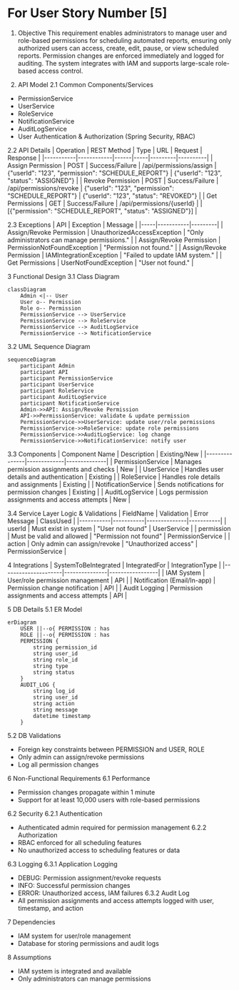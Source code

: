 # For User Story Number [5]

1. Objective
This requirement enables administrators to manage user and role-based permissions for scheduling automated reports, ensuring only authorized users can access, create, edit, pause, or view scheduled reports. Permission changes are enforced immediately and logged for auditing. The system integrates with IAM and supports large-scale role-based access control.

2. API Model
2.1 Common Components/Services
- PermissionService
- UserService
- RoleService
- NotificationService
- AuditLogService
- User Authentication & Authorization (Spring Security, RBAC)

2.2 API Details
| Operation | REST Method | Type | URL | Request | Response |
|-----------|------------|------|-----|---------|----------|
| Assign Permission | POST | Success/Failure | /api/permissions/assign | {"userId": "123", "permission": "SCHEDULE_REPORT"} | {"userId": "123", "status": "ASSIGNED"} |
| Revoke Permission | POST | Success/Failure | /api/permissions/revoke | {"userId": "123", "permission": "SCHEDULE_REPORT"} | {"userId": "123", "status": "REVOKED"} |
| Get Permissions | GET | Success/Failure | /api/permissions/{userId} |  | [{"permission": "SCHEDULE_REPORT", "status": "ASSIGNED"}] |

2.3 Exceptions
| API | Exception | Message |
|-----|-----------|---------|
| Assign/Revoke Permission | UnauthorizedAccessException | "Only administrators can manage permissions." |
| Assign/Revoke Permission | PermissionNotFoundException | "Permission not found." |
| Assign/Revoke Permission | IAMIntegrationException | "Failed to update IAM system." |
| Get Permissions | UserNotFoundException | "User not found." |

3 Functional Design
3.1 Class Diagram
```mermaid
classDiagram
    Admin <|-- User
    User o-- Permission
    Role o-- Permission
    PermissionService --> UserService
    PermissionService --> RoleService
    PermissionService --> AuditLogService
    PermissionService --> NotificationService
```

3.2 UML Sequence Diagram
```mermaid
sequenceDiagram
    participant Admin
    participant API
    participant PermissionService
    participant UserService
    participant RoleService
    participant AuditLogService
    participant NotificationService
    Admin->>API: Assign/Revoke Permission
    API->>PermissionService: validate & update permission
    PermissionService->>UserService: update user/role permissions
    PermissionService->>RoleService: update role permissions
    PermissionService->>AuditLogService: log change
    PermissionService->>NotificationService: notify user
```

3.3 Components
| Component Name | Description | Existing/New |
|---------------|-------------|--------------|
| PermissionService | Manages permission assignments and checks | New |
| UserService | Handles user details and authentication | Existing |
| RoleService | Handles role details and assignments | Existing |
| NotificationService | Sends notifications for permission changes | Existing |
| AuditLogService | Logs permission assignments and access attempts | New |

3.4 Service Layer Logic & Validations
| FieldName | Validation | Error Message | ClassUsed |
|-----------|-----------|--------------|-----------|
| userId | Must exist in system | "User not found" | UserService |
| permission | Must be valid and allowed | "Permission not found" | PermissionService |
| action | Only admin can assign/revoke | "Unauthorized access" | PermissionService |

4 Integrations
| SystemToBeIntegrated | IntegratedFor | IntegrationType |
|---------------------|---------------|-----------------|
| IAM System | User/role permission management | API |
| Notification (Email/In-app) | Permission change notification | API |
| Audit Logging | Permission assignments and access attempts | API |

5 DB Details
5.1 ER Model
```mermaid
erDiagram
    USER ||--o{ PERMISSION : has
    ROLE ||--o{ PERMISSION : has
    PERMISSION {
        string permission_id
        string user_id
        string role_id
        string type
        string status
    }
    AUDIT_LOG {
        string log_id
        string user_id
        string action
        string message
        datetime timestamp
    }
```

5.2 DB Validations
- Foreign key constraints between PERMISSION and USER, ROLE
- Only admin can assign/revoke permissions
- Log all permission changes

6 Non-Functional Requirements
6.1 Performance
- Permission changes propagate within 1 minute
- Support for at least 10,000 users with role-based permissions

6.2 Security
6.2.1 Authentication
- Authenticated admin required for permission management
6.2.2 Authorization
- RBAC enforced for all scheduling features
- No unauthorized access to scheduling features or data

6.3 Logging
6.3.1 Application Logging
- DEBUG: Permission assignment/revoke requests
- INFO: Successful permission changes
- ERROR: Unauthorized access, IAM failures
6.3.2 Audit Log
- All permission assignments and access attempts logged with user, timestamp, and action

7 Dependencies
- IAM system for user/role management
- Database for storing permissions and audit logs

8 Assumptions
- IAM system is integrated and available
- Only administrators can manage permissions
